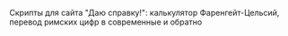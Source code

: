Скрипты для сайта "Даю справку!": калькулятор Фаренгейт-Цельсий, перевод римских цифр в современные и обратно
